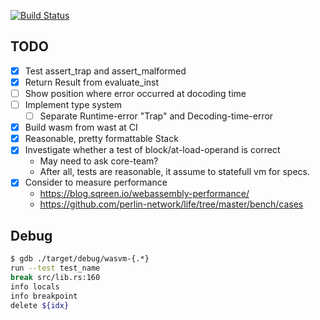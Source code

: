[![Build Status](https://travis-ci.org/kogai/wasvm.svg?branch=master)](https://travis-ci.org/kogai/vm)

## TODO

- [x] Test assert_trap and assert_malformed
- [x] Return Result from evaluate_inst
- [ ] Show position where error occurred at docoding time
- [ ] Implement type system
  - [ ] Separate Runtime-error "Trap" and Decoding-time-error
- [x] Build wasm from wast at CI
- [x] Reasonable, pretty formattable Stack
- [x] Investigate whether a test of block/at-load-operand is correct
  - May need to ask core-team?
  - After all, tests are reasonable, it assume to statefull vm for specs.
- [x] Consider to measure performance
  - https://blog.sqreen.io/webassembly-performance/
  - https://github.com/perlin-network/life/tree/master/bench/cases

## Debug

```sh
$ gdb ./target/debug/wasvm-{.*}
run --test test_name
break src/lib.rs:160
info locals
info breakpoint
delete ${idx}
```
